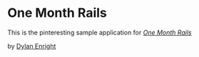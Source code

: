 # One Month Rails

This is the pinteresting sample application for
[*One Month Rails*](http://onemonthrails.com)

by [Dylan Enright](http://Wefunder.com)